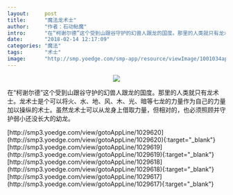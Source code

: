 ```yaml
---
layout:     post
title:      "魔法龙术士"
author:     "作者：石动鲇魔"
intro:      "在“柯谢尔德”这个受到山跟谷守护的幻兽人跟龙的国度。那里的人类就只有龙术士。龙术士是个可以将火、水、地、风、木、光、暗等七龙的力量作为自己的力量加以操纵的术士。虽然龙术士可以从龙身上借取力量，但相对的，也必须照顾并守护弱小还没长大的幼龙。"
date:       "2018-02-14 12:17:09"
categories: "魔法"
tags:       "术士"
image:      "http://smp.yoedge.com/smp-app/resource/viewImage/1001034appline.png"
---
```

<div style="text-align: center">
<p><img src="http://smp.yoedge.com/smp-app/resource/viewImage/1001034appline.png"/></p>
</div>
<p class="post-meta">
<span>在“柯谢尔德”这个受到山跟谷守护的幻兽人跟龙的国度。那里的人类就只有龙术士。龙术士是个可以将火、水、地、风、木、光、暗等七龙的力量作为自己的力量加以操纵的术士。虽然龙术士可以从龙身上借取力量，但相对的，也必须照顾并守护弱小还没长大的幼龙。</span>
</p>
[http://smp3.yoedge.com/view/gotoAppLine/1029620](http://smp3.yoedge.com/view/gotoAppLine/1029620){:target="_blank"}
[http://smp3.yoedge.com/view/gotoAppLine/1029619](http://smp3.yoedge.com/view/gotoAppLine/1029619){:target="_blank"}
[http://smp3.yoedge.com/view/gotoAppLine/1029618](http://smp3.yoedge.com/view/gotoAppLine/1029618){:target="_blank"}
[http://smp3.yoedge.com/view/gotoAppLine/1029617](http://smp3.yoedge.com/view/gotoAppLine/1029617){:target="_blank"}


